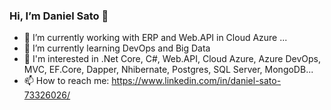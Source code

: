### Hi, I’m Daniel Sato 👋

- 🔭 I’m currently working with ERP and Web.API in Cloud Azure ...
- 🌱 I’m currently learning DevOps and Big Data
- 👀 I'm interested in .Net Core, C#, Web.API, Cloud Azure, Azure DevOps, MVC, EF.Core, Dapper, Nhibernate, Postgres, SQL Server, MongoDB...
- 📫 How to reach me: https://www.linkedin.com/in/daniel-sato-73326026/

<!--
**danielsatto/danielsatto** is a ✨ _special_ ✨ repository because its `README.md` (this file) appears on your GitHub profile.

Here are some ideas to get you started:

- 🔭 I’m currently working on ...
- 🌱 I’m currently learning ...
- 👯 I’m looking to collaborate on ...
- 🤔 I’m looking for help with ...
- 💬 Ask me about ...
- 📫 How to reach me: ...
- 😄 Pronouns: ...
- ⚡ Fun fact: ...
-->
